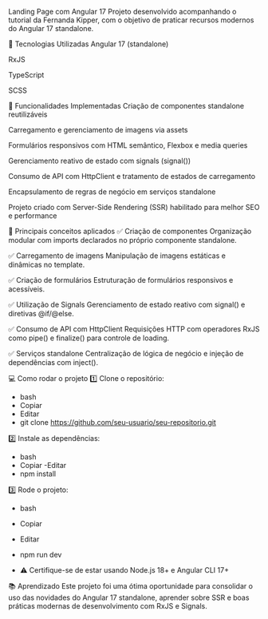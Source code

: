 Landing Page com Angular 17
Projeto desenvolvido acompanhando o tutorial da Fernanda Kipper, com o objetivo de praticar recursos modernos do Angular 17 standalone.

🚀 Tecnologias Utilizadas
Angular 17 (standalone)

RxJS

TypeScript

SCSS

🎯 Funcionalidades Implementadas
Criação de componentes standalone reutilizáveis

Carregamento e gerenciamento de imagens via assets

Formulários responsivos com HTML semântico, Flexbox e media queries

Gerenciamento reativo de estado com signals (signal())

Consumo de API com HttpClient e tratamento de estados de carregamento

Encapsulamento de regras de negócio em serviços standalone

Projeto criado com Server-Side Rendering (SSR) habilitado para melhor SEO e performance

🔧 Principais conceitos aplicados
✅ Criação de componentes
Organização modular com imports declarados no próprio componente standalone.

✅ Carregamento de imagens
Manipulação de imagens estáticas e dinâmicas no template.

✅ Criação de formulários
Estruturação de formulários responsivos e acessíveis.

✅ Utilização de Signals
Gerenciamento de estado reativo com signal() e diretivas @if/@else.

✅ Consumo de API com HttpClient
Requisições HTTP com operadores RxJS como pipe() e finalize() para controle de loading.

✅ Serviços standalone
Centralização de lógica de negócio e injeção de dependências com inject().

💻 Como rodar o projeto
1️⃣ Clone o repositório:
- bash
- Copiar
- Editar
- git clone https://github.com/seu-usuario/seu-repositorio.git

2️⃣ Instale as dependências:
- bash
- Copiar
-Editar
- npm install

3️⃣ Rode o projeto:
- bash
- Copiar
- Editar
- npm run dev

- ⚠️ Certifique-se de estar usando Node.js 18+ e Angular CLI 17+

📚 Aprendizado
Este projeto foi uma ótima oportunidade para consolidar o uso das novidades do Angular 17 standalone, aprender sobre SSR e boas práticas modernas de desenvolvimento com RxJS e Signals.
